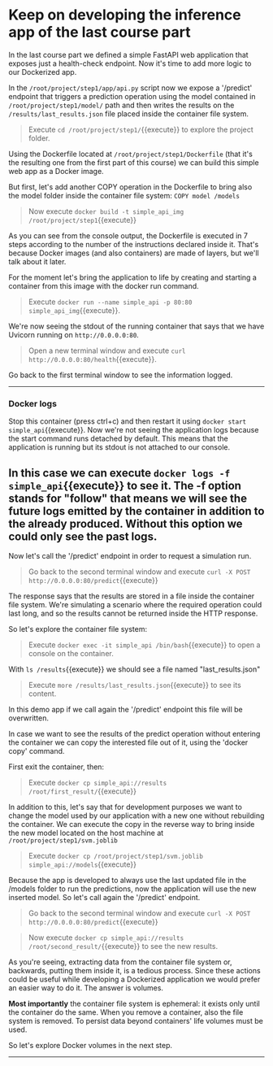 # Keep on developing the inference app of the last course part

In the last course part we defined a simple FastAPI web application that exposes just 
a health-check endpoint. Now it's time to add more logic to our Dockerized app. 

In the `/root/project/step1/app/api.py` script now we expose a '/predict' endpoint that triggers 
a prediction operation using the model contained in `/root/project/step1/model/` path and then 
writes the results on the `/results/last_results.json` file placed inside the container 
file system.

> Execute `cd /root/project/step1/`{{execute}} to explore the project folder.

Using the Dockerfile located at `/root/project/step1/Dockerfile`  (that it's the resulting one 
from the first part of this course) we can build this simple web app as a Docker image.

But first, let's add another COPY operation in the Dockerfile to bring also the model folder 
inside the container file system: `COPY model /models`


> Now execute `docker build -t simple_api_img /root/project/step1`{{execute}}

As you can see from the console output, the Dockerfile is executed in 7 steps according
to the number of the instructions declared inside it. That's because Docker images 
(and also containers) are made of layers, but we'll talk about it later.

For the moment let's bring the application to life by creating and starting a container 
from this image with the docker run command.

> Execute `docker run --name simple_api -p 80:80 simple_api_img`{{execute}}.

We're now seeing the stdout of the running container that says that we have Uvicorn
running on `http://0.0.0.0:80`. 

> Open a new terminal window and execute `curl http://0.0.0.0:80/health`{{execute}}.

Go back to the first terminal window to see the information logged.

---
### Docker logs

Stop this container (press ctrl+c) and then restart it using 
`docker start simple_api`{{execute}}.
Now we're not seeing the application logs because the start command runs detached by default.
This means that the application is running but its stdout is not attached to our console.

In this case we can execute `docker logs -f simple_api`{{execute}} to see it. The -f option stands for
"follow" that means we will see the future logs emitted by the container in addition to the
already produced. Without this option we could only see the past logs.
---

Now let's call the '/predict' endpoint in order to request a simulation run.

> Go back to the second terminal window and execute 
> `curl -X POST http://0.0.0.0:80/predict`{{execute}}

The response says that the results are stored in a file inside the container file system.
We're simulating a scenario where the required operation could last long, and so the results 
cannot be returned inside the HTTP response.

So let's explore the container file system:

> Execute `docker exec -it simple_api /bin/bash`{{execute}} to open a console on the container.  

With `ls /results`{{execute}} we should see a file named "last_results.json"

> Execute `more /results/last_results.json`{{execute}} to see its content.

In this demo app if we call again the '/predict' endpoint this file will be overwritten.

In case we want to see the results of the predict operation without entering the 
container we can copy the interested file out of it, using the 'docker copy' command.

First exit the container, then:

> Execute `docker cp simple_api://results /root/first_result/`{{execute}} 

In addition to this, let's say that for development purposes we want to change the model 
used by our application with a new one without rebuilding the container.
We can execute the copy in the reverse way to bring inside the new model located on 
the host machine at `/root/project/step1/svm.joblib`

> Execute `docker cp /root/project/step1/svm.joblib simple_api://models`{{execute}} 

Because the app is developed to always use the last updated file in the /models folder to
run the predictions, now the application will use the new inserted model. So let's call
again the '/predict' endpoint.

> Go back to the second terminal window and execute 
> `curl -X POST http://0.0.0.0:80/predict`{{execute}}

> Now execute `docker cp simple_api://results /root/second_result/`{{execute}} to see the
> new results.

As you're seeing, extracting data from the container file system or, backwards, putting them
inside it, is a tedious process. Since these actions could be useful while developing a 
Dockerized application we would prefer an easier way to do it. The answer is volumes.

**Most importantly** the container file system is ephemeral: it exists only until the container 
do the same. When you remove a container, also the file system is removed.
To persist data beyond containers' life volumes must be used.

So let's explore Docker volumes in the next step.

---